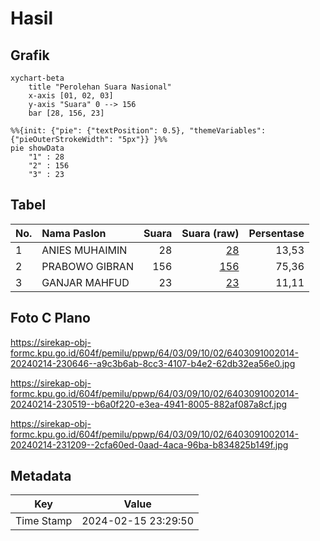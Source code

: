 # Hasil

## Grafik

```mermaid
xychart-beta
    title "Perolehan Suara Nasional"
    x-axis [01, 02, 03]
    y-axis "Suara" 0 --> 156
    bar [28, 156, 23]
```

```mermaid
%%{init: {"pie": {"textPosition": 0.5}, "themeVariables": {"pieOuterStrokeWidth": "5px"}} }%%
pie showData
    "1" : 28
    "2" : 156
    "3" : 23
```

## Tabel

| No. | Nama Paslon    | Suara | Suara (raw) | Persentase |
|:--- |:-------------- | -----:| -----------:| ----------:|
| 1   | ANIES MUHAIMIN | 28    | [28][p-1]   | 13,53      |
| 2   | PRABOWO GIBRAN | 156   | [156][p-2]  | 75,36      |
| 3   | GANJAR MAHFUD  | 23    | [23][p-3]   | 11,11      |


[p-1]: https://github.com/gigit-pemilu/pemilu-2024/blob/main/pilpres/hitung-suara/sub/64-kalimantan-timur/sub/03-berau/sub/09-teluk-bayur/sub/1002-teluk-bayur/sub/014-tps/sub/paslon-1.txt
[p-2]: https://github.com/gigit-pemilu/pemilu-2024/blob/main/pilpres/hitung-suara/sub/64-kalimantan-timur/sub/03-berau/sub/09-teluk-bayur/sub/1002-teluk-bayur/sub/014-tps/sub/paslon-2.txt
[p-3]: https://github.com/gigit-pemilu/pemilu-2024/blob/main/pilpres/hitung-suara/sub/64-kalimantan-timur/sub/03-berau/sub/09-teluk-bayur/sub/1002-teluk-bayur/sub/014-tps/sub/paslon-3.txt

## Foto C Plano

https://sirekap-obj-formc.kpu.go.id/604f/pemilu/ppwp/64/03/09/10/02/6403091002014-20240214-230646--a9c3b6ab-8cc3-4107-b4e2-62db32ea56e0.jpg

https://sirekap-obj-formc.kpu.go.id/604f/pemilu/ppwp/64/03/09/10/02/6403091002014-20240214-230519--b6a0f220-e3ea-4941-8005-882af087a8cf.jpg

https://sirekap-obj-formc.kpu.go.id/604f/pemilu/ppwp/64/03/09/10/02/6403091002014-20240214-231209--2cfa60ed-0aad-4aca-96ba-b834825b149f.jpg


## Metadata

| Key        | Value               |
| ---------- | ------------------- |
| Time Stamp | 2024-02-15 23:29:50 |



